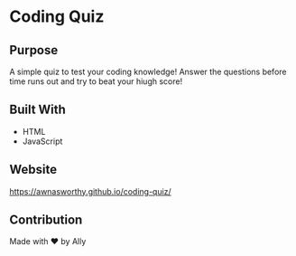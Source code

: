 # Coding Quiz

## Purpose
A simple quiz to test your coding knowledge! Answer the questions before time runs out and try to beat your hiugh score! 

## Built With
* HTML
* JavaScript

## Website
https://awnasworthy.github.io/coding-quiz/

## Contribution
Made with ❤️ by Ally

